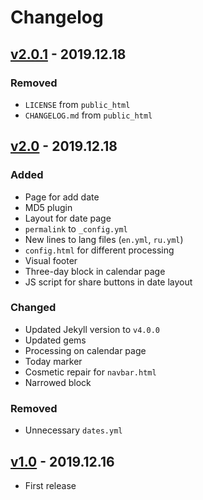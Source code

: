 # Changelog
## [v2.0.1] - 2019.12.18
### Removed
- `LICENSE` from `public_html`  
- `CHANGELOG.md` from `public_html`

## [v2.0] - 2019.12.18
### Added
- Page for add date  
- MD5 plugin  
- Layout for date page  
- `permalink` to `_config.yml`  
- New lines to lang files (`en.yml`, `ru.yml`)  
- `config.html` for different processing  
- Visual footer  
- Three-day block in calendar page  
- JS script for share buttons in date layout

### Changed
- Updated Jekyll version to `v4.0.0`  
- Updated gems  
- Processing on calendar page  
- Today marker  
- Cosmetic repair for `navbar.html`  
- Narrowed block

### Removed
- Unnecessary `dates.yml`

## [v1.0] - 2019.12.16

- First release

[v2.0.1]: https://gitlab.com/tophackr/calendar/compare/v2.0-r...v2.0.1-r
[v2.0]: https://gitlab.com/tophackr/calendar/compare/v1.0-r...v2.0-r
[v1.0]: https://gitlab.com/tophackr/calendar/compare/9e551822...v1.0-r